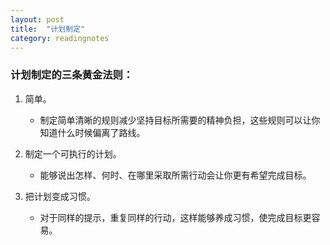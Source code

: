 ```yaml
---
layout: post
title:  "计划制定"
category: readingnotes
---
```


### 计划制定的三条黄金法则：

1. 简单。

	- 制定简单清晰的规则减少坚持目标所需要的精神负担，这些规则可以让你知道什么时候偏离了路线。


2. 制定一个可执行的计划。

	- 能够说出怎样、何时、在哪里采取所需行动会让你更有希望完成目标。

3. 把计划变成习惯。

	- 对于同样的提示，重复同样的行动，这样能够养成习惯，使完成目标更容易。
